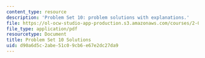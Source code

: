 ```yaml
---
content_type: resource
description: 'Problem Set 10: problem solutions with explanations.'
file: https://ol-ocw-studio-app-production.s3.amazonaws.com/courses/2-003sc-engineering-dynamics-fall-2011/d90a6d5c2abe51c09cb6e67e2dc27da9_MIT2_003SCF11_pset10Sol.pdf
file_type: application/pdf
resourcetype: Document
title: Problem Set 10 Solutions
uid: d90a6d5c-2abe-51c0-9cb6-e67e2dc27da9
---
```


